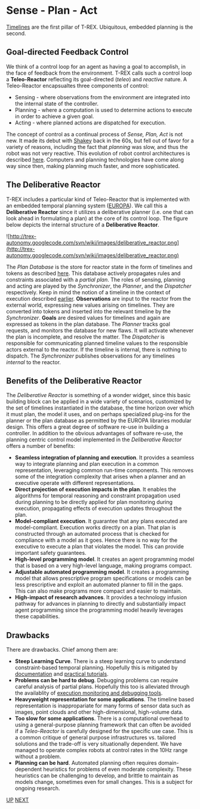 # Sense - Plan - Act #



[Timelines](http://code.google.com/p/trex-autonomy/wiki/TimelinesAndExecution) are the first pillar of T-REX. Ubiquitous, embedded planning is the second.

## Goal-directed Feedback Control ##
We think of a control loop for an agent as having a goal to accomplish, in the face of feedback from the environment. T-REX calls such a control loop a **Teleo-Reactor** reflecting its goal-directed (_teleo_) and _reactive_ nature. A Teleo-Reactor encapsualtes three components of control:
  * Sensing - where observations from the environment are integrated into the internal state of the controller.
  * Planning - where a computation is used to determine actions to execute in order to achieve a given goal.
  * Acting - where planned actions are dispatched for execution.

The concept of control as a continual process of _Sense, Plan, Act_ is not new. It made its debut with [Shakey](http://www.ai.sri.com/shakey/) back in the 60s, but fell out of favor for a variety of reasons, including the fact that _planning_ was slow, and thus the robot was not very reactive. This evolution of robot control architectures is described [here](http://code.google.com/p/trex-autonomy/wiki/RelatedWork). Computers and planning technologies have come along way since then, making planning much faster, and more sophisticated.

## The Deliberative Reactor ##
T-REX includes a particular kind of Teleo-Reactor that is implemented with an embedded temporal planning system ([EUROPA](http://code.google.com/p/europa-pso/wiki/EuropaWiki)). We call this a **Deliberative Reactor** since it utilizes a deliberative planner (i.e. one that can look ahead in formulating a plan) at the core of its control loop. The figure below depicts the internal structure of a **Deliberative Reactor**.

![http://trex-autonomy.googlecode.com/svn/wiki/images/deliberative_reactor.png](http://trex-autonomy.googlecode.com/svn/wiki/images/deliberative_reactor.png)

The _Plan Database_ is the store for reactor state in the form of timelines and tokens as described [here](http://code.google.com/p/trex-autonomy/wiki/TimelinesAndExecution). This database actively propagates rules and constraints associated with a _partial plan_. The roles of sensing, planning and acting are played by the _Synchronizer_, the _Planner_, and the _Dispatcher_ respectively.  Keep in mind the notion of a timeline in the context of execution described [earlier](http://code.google.com/p/trex-autonomy/wiki/TimelinesAndExecution). **Observations** are input to the reactor from the external world, expressing new values arising on timelines. They are converted into tokens and inserted into the relevant timeline by the _Synchronizer_. **Goals** are desired values for timelines and again are expressed as tokens in the plan database. The _Planner_ tracks goal requests, and monitors the database for new flaws. It will activate whenever the plan is incomplete, and resolve the matter. The _Dispatcher_ is responsible for communicating planned timeline values to the responsible actors external to the reactor. If the timeline is internal, there is nothing to dispatch. The _Synchronizer_ publishes observations for any timelines _internal_ to the reactor.

## Benefits of the Deliberative Reactor ##
The _Deliberative Reactor_ is something of a wonder widget, since this basic building block can be applied in a wide variety of scenarios, customized by the set of timelines instantiated in the database, the time horizon over which it must plan, the model it uses, and on perhaps specialized plug-ins for the planner or the plan database as permitted by the EUROPA libraries modular design. This offers a great degree of software re-use in building a controller. In addition to the obvious advantages of software re-use, the planning centric control model implemented in the _Deliberative Reactor_ offers a number of benefits:
  * **Seamless integration of planning and execution**. It provides a seamless way to integrate planning and plan execution in a common representation, leveraging common run-time components. This removes some of the integration complexity that arises when a planner and an executive operate with different representations.
  * **Direct projection of execution impacts in the plan**. It enables the algorithms for temporal reasoning and constraint propagation used during planning to be directly applied for plan monitoring during execution, propagating effects of execution updates throughout the plan.
  * **Model-compliant execution**. It guarantee that any plans executed are model-compliant. Execution works directly on a plan. That plan is constructed through an automated process that is checked for compliance with a model as it goes. Hence there is no way for the executive to execute a plan that violates the model. This can provide important safety guarantees.
  * **High-level programming model**. It creates an agent programming model that is based on a very high-level language, making programs compact.
  * **Adjustable automated programming model**. It creates a programming model that allows prescriptive program specifications or models can be less prescriptive and exploit an automated planner to fill in the gaps. This can also make programs more compact and easier to maintain.
  * **High-impact of research advances**. It provides a technology infusion pathway for advances in planning to directly and substantially impact agent programming since the programming model heavily leverages these capabilities.

## Drawbacks ##
There are drawbacks. Chief among them are:
  * **Steep Learning Curve**. There is a steep learning curve to understand constraint-based temporal planning. Hopefully this is mitigated by [documentation](http://code.google.com/p/trex-autonomy/wiki/UserDocumentation) and [practical tutorials](http://code.google.com/p/trex-autonomy/wiki/Tutorials).
  * **Problems can be hard to debug**. Debugging problems can require careful analysis of partial plans. Hopefully this too is alleviated through the availablity of [execution monitoring and debugging tools](http://code.google.com/p/trex-autonomy/wiki/Tools).
  * **Heavyweight representation for some applications**. The timeline based representation is inappropariate for many forms of sensor data such as images, point clouds and other high-dimensional, high-volume data.
  * **Too slow for some applications**. There is a computational overhead to using a general-purpose planning framework that can often be avoided if a _Teleo-Reactor_ is carefully designed for the specific use case. This is a common critique of general purpose infrastructures vs. tailored solutions and the trade-off is very situationally dependent. We have managed to operate complex robots at control rates in the 10Hz range without a problem.
  * **Planning can be hard**. Automated planning often requires domain-dependent heuristics for problems of even moderate complexity. These heuristics can be challenging to develop, and brittle to maintain as models change, sometimes even for small changes. This is a subject for ongoing research.


[UP](http://code.google.com/p/trex-autonomy/wiki/LearnMore) [NEXT](http://code.google.com/p/trex-autonomy/wiki/DivideAndConquer)